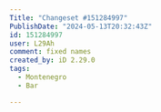 ```yaml
---
Title: "Changeset #151284997"
PublishDate: "2024-05-13T20:32:43Z"
id: 151284997
user: L29Ah
comment: fixed names
created_by: iD 2.29.0
tags:
  - Montenegro
  - Bar

---
```

